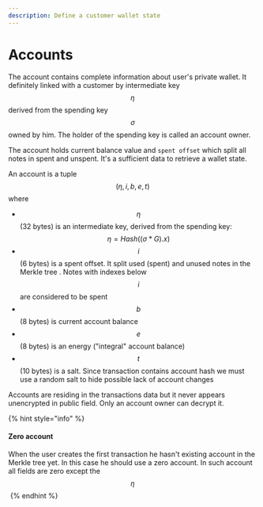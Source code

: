 ```yaml
---
description: Define a customer wallet state
---
```


# Accounts

The account contains complete information about user's private wallet. It definitely linked with a customer by intermediate key $$\eta$$derived from the spending key $$\sigma$$owned by him. The holder of the spending key is called an account owner.

The account holds current balance value and `spent offset` which split all notes in spent and unspent. It's a sufficient data to retrieve a wallet state.

An account is a tuple $$(\eta, i, b, e, t)$$ where

* $$\eta$$ (32 bytes) is an intermediate key, derived from the spending key: $$\eta = Hash((\sigma*G).x)$$
* $$i$$(6 bytes) is a spent offset. It split used (spent) and unused notes in the Merkle tree . Notes with indexes below $$i$$are considered to be spent
* $$b$$(8 bytes) is current account balance
* $$e$$(8 bytes) is an energy ("integral" account balance)
* $$t$$(10 bytes) is a salt. Since transaction contains account hash we must use a random salt to hide possible lack of account changes

Accounts are residing in the transactions data but it never appears unencrypted in public field. Only an account owner can decrypt it.

{% hint style="info" %}
#### Zero account

When the user creates the first transaction he hasn't existing account in the Merkle tree yet. In this case he should use a zero account. In such account all fields are zero except the $$\eta$$​
{% endhint %}
